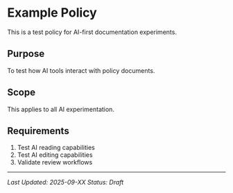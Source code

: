 # Example Policy

This is a test policy for AI-first documentation experiments.

## Purpose
To test how AI tools interact with policy documents.

## Scope
This applies to all AI experimentation.

## Requirements
1. Test AI reading capabilities
2. Test AI editing capabilities
3. Validate review workflows

---
*Last Updated: 2025-09-XX*
*Status: Draft*
